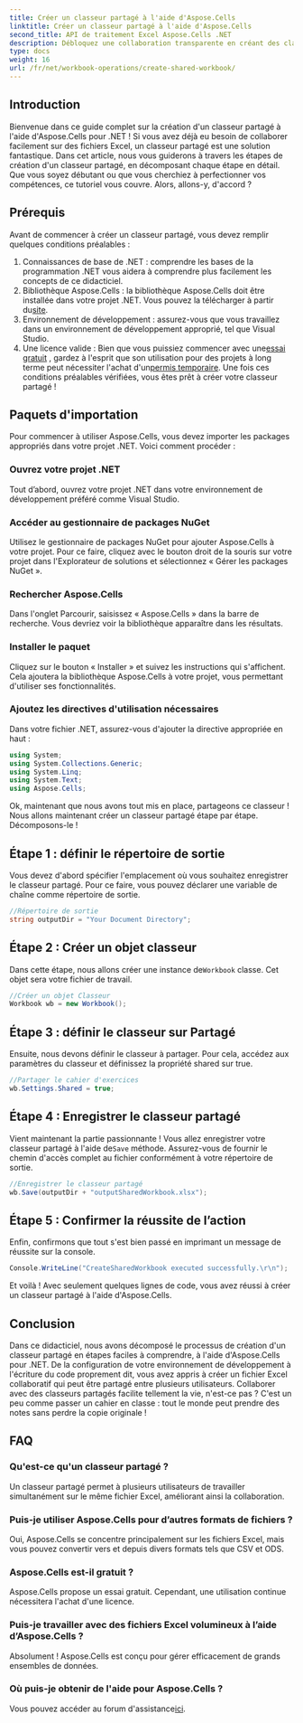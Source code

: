 ```yaml
---
title: Créer un classeur partagé à l'aide d'Aspose.Cells
linktitle: Créer un classeur partagé à l'aide d'Aspose.Cells
second_title: API de traitement Excel Aspose.Cells .NET
description: Débloquez une collaboration transparente en créant des classeurs partagés à l'aide d'Aspose.Cells pour .NET avec ce guide étape par étape simple.
type: docs
weight: 16
url: /fr/net/workbook-operations/create-shared-workbook/
---
```

## Introduction
Bienvenue dans ce guide complet sur la création d'un classeur partagé à l'aide d'Aspose.Cells pour .NET ! Si vous avez déjà eu besoin de collaborer facilement sur des fichiers Excel, un classeur partagé est une solution fantastique. Dans cet article, nous vous guiderons à travers les étapes de création d'un classeur partagé, en décomposant chaque étape en détail. Que vous soyez débutant ou que vous cherchiez à perfectionner vos compétences, ce tutoriel vous couvre. Alors, allons-y, d'accord ?
## Prérequis
Avant de commencer à créer un classeur partagé, vous devez remplir quelques conditions préalables :
1. Connaissances de base de .NET : comprendre les bases de la programmation .NET vous aidera à comprendre plus facilement les concepts de ce didacticiel.
2. Bibliothèque Aspose.Cells : la bibliothèque Aspose.Cells doit être installée dans votre projet .NET. Vous pouvez la télécharger à partir du[site](https://releases.aspose.com/cells/net/).
3. Environnement de développement : assurez-vous que vous travaillez dans un environnement de développement approprié, tel que Visual Studio.
4.  Une licence valide : Bien que vous puissiez commencer avec une[essai gratuit](https://releases.aspose.com/) , gardez à l'esprit que son utilisation pour des projets à long terme peut nécessiter l'achat d'un[permis temporaire](https://purchase.aspose.com/temporary-license/).
Une fois ces conditions préalables vérifiées, vous êtes prêt à créer votre classeur partagé !
## Paquets d'importation
Pour commencer à utiliser Aspose.Cells, vous devez importer les packages appropriés dans votre projet .NET. Voici comment procéder :
### Ouvrez votre projet .NET
Tout d’abord, ouvrez votre projet .NET dans votre environnement de développement préféré comme Visual Studio.
### Accéder au gestionnaire de packages NuGet
Utilisez le gestionnaire de packages NuGet pour ajouter Aspose.Cells à votre projet. Pour ce faire, cliquez avec le bouton droit de la souris sur votre projet dans l'Explorateur de solutions et sélectionnez « Gérer les packages NuGet ».
### Rechercher Aspose.Cells
Dans l'onglet Parcourir, saisissez « Aspose.Cells » dans la barre de recherche. Vous devriez voir la bibliothèque apparaître dans les résultats.
### Installer le paquet
Cliquez sur le bouton « Installer » et suivez les instructions qui s'affichent. Cela ajoutera la bibliothèque Aspose.Cells à votre projet, vous permettant d'utiliser ses fonctionnalités.
### Ajoutez les directives d'utilisation nécessaires
Dans votre fichier .NET, assurez-vous d'ajouter la directive appropriée en haut :
```csharp
using System;
using System.Collections.Generic;
using System.Linq;
using System.Text;
using Aspose.Cells;
```
Ok, maintenant que nous avons tout mis en place, partageons ce classeur !
Nous allons maintenant créer un classeur partagé étape par étape. Décomposons-le !
## Étape 1 : définir le répertoire de sortie
Vous devez d'abord spécifier l'emplacement où vous souhaitez enregistrer le classeur partagé. Pour ce faire, vous pouvez déclarer une variable de chaîne comme répertoire de sortie.
```csharp
//Répertoire de sortie
string outputDir = "Your Document Directory";
```
## Étape 2 : Créer un objet classeur
 Dans cette étape, nous allons créer une instance de`Workbook` classe. Cet objet sera votre fichier de travail.
```csharp
//Créer un objet Classeur
Workbook wb = new Workbook();
```
## Étape 3 : définir le classeur sur Partagé
Ensuite, nous devons définir le classeur à partager. Pour cela, accédez aux paramètres du classeur et définissez la propriété shared sur true.
```csharp
//Partager le cahier d'exercices
wb.Settings.Shared = true;
```
## Étape 4 : Enregistrer le classeur partagé
 Vient maintenant la partie passionnante ! Vous allez enregistrer votre classeur partagé à l'aide de`Save` méthode. Assurez-vous de fournir le chemin d'accès complet au fichier conformément à votre répertoire de sortie.
```csharp
//Enregistrer le classeur partagé
wb.Save(outputDir + "outputSharedWorkbook.xlsx");
```
## Étape 5 : Confirmer la réussite de l’action
Enfin, confirmons que tout s'est bien passé en imprimant un message de réussite sur la console.
```csharp
Console.WriteLine("CreateSharedWorkbook executed successfully.\r\n");
```
Et voilà ! Avec seulement quelques lignes de code, vous avez réussi à créer un classeur partagé à l'aide d'Aspose.Cells.
## Conclusion
Dans ce didacticiel, nous avons décomposé le processus de création d'un classeur partagé en étapes faciles à comprendre, à l'aide d'Aspose.Cells pour .NET. De la configuration de votre environnement de développement à l'écriture du code proprement dit, vous avez appris à créer un fichier Excel collaboratif qui peut être partagé entre plusieurs utilisateurs.
Collaborer avec des classeurs partagés facilite tellement la vie, n'est-ce pas ? C'est un peu comme passer un cahier en classe : tout le monde peut prendre des notes sans perdre la copie originale !
## FAQ
### Qu'est-ce qu'un classeur partagé ?  
Un classeur partagé permet à plusieurs utilisateurs de travailler simultanément sur le même fichier Excel, améliorant ainsi la collaboration.
### Puis-je utiliser Aspose.Cells pour d’autres formats de fichiers ?  
Oui, Aspose.Cells se concentre principalement sur les fichiers Excel, mais vous pouvez convertir vers et depuis divers formats tels que CSV et ODS.
### Aspose.Cells est-il gratuit ?  
Aspose.Cells propose un essai gratuit. Cependant, une utilisation continue nécessitera l'achat d'une licence.
### Puis-je travailler avec des fichiers Excel volumineux à l’aide d’Aspose.Cells ?  
Absolument ! Aspose.Cells est conçu pour gérer efficacement de grands ensembles de données.
### Où puis-je obtenir de l'aide pour Aspose.Cells ?  
 Vous pouvez accéder au forum d'assistance[ici](https://forum.aspose.com/c/cells/9).